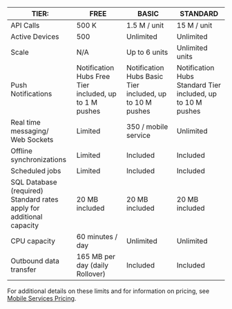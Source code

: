 
| TIER: | FREE | BASIC | STANDARD |
|----|----|----|----|
| API Calls | 500 K | 1.5 M / unit | 15 M / unit |
| Active Devices | 500 | Unlimited | Unlimited |
| Scale | N/A | Up to 6 units | Unlimited units |
| Push Notifications | Notification Hubs Free Tier included, up to 1 M pushes | Notification Hubs Basic Tier included, up to 10 M pushes | Notification Hubs Standard Tier included, up to 10 M pushes |
| Real time messaging/<br/>Web Sockets | Limited | 350 / mobile service | Unlimited |
| Offline synchronizations | Limited | Included | Included |
| Scheduled jobs  | Limited | Included | Included |
| SQL Database (required) <br/>Standard rates apply for additional capacity | 20 MB included | 20 MB included | 20 MB included |
| CPU capacity | 60 minutes / day | Unlimited | Unlimited |
| Outbound data transfer | 165 MB per day (daily Rollover) | Included | Included |

For additional details on these limits and for information on pricing, see [Mobile Services Pricing](https://azure.microsoft.com/pricing/details/mobile-services/). 
